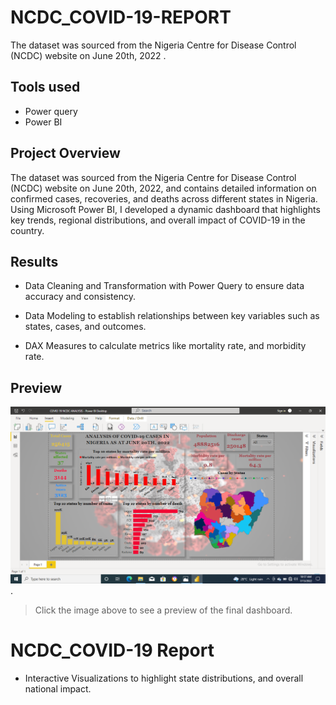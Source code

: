 # NCDC_COVID-19-REPORT
The dataset was sourced from the Nigeria Centre for Disease Control (NCDC) website on June 20th, 2022
. 

## Tools used
- Power query
- Power BI

## Project Overview
The dataset was sourced from the Nigeria Centre for Disease Control (NCDC) website on June 20th, 2022, and contains detailed information on confirmed cases, recoveries, and deaths across different states in Nigeria. Using Microsoft Power BI, I developed a dynamic dashboard that highlights key trends, regional distributions, and overall impact of COVID-19 in the country.


## Results 

- Data Cleaning and Transformation with Power Query to ensure data accuracy and consistency.

- Data Modeling to establish relationships between key variables such as states, cases, and outcomes.

- DAX Measures to calculate metrics like mortality rate, and morbidity rate.


## Preview
![Dashboard Screenshot](https://github.com/FehintoluwaDawodu/NCDC_COVID-19-REPORT/blob/main/COVID-19_Report.png).

> Click the image above to see a preview of the final dashboard.

# NCDC_COVID-19 Report

- Interactive Visualizations to highlight state distributions, and overall national impact.
 

